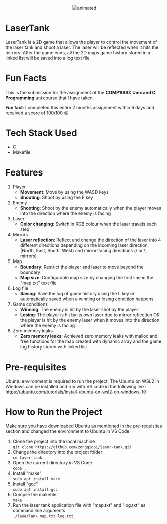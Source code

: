 <p align="center">
  <img src="https://github.com/zongqiooi/laser-tank/assets/95561298/e0d83e60-406d-49d5-a04b-10d4f088ca66" alt="animated" />
</p>

# LaserTank
LaserTank is a 2D game that allows the player to control the movement of the laser tank and shoot a laser. The laser will be reflected when it hits the mirrors. After the game ends, all the 2D maps game history stored in a linked list will be saved into a log text file. 

# Fun Facts 
This is the submission for the assignment of the <strong>COMP1000: Unix and C Programming</strong> uni course that I have taken.  

<strong>Fun fact</strong>: I completed this entire 2 months assignment within 6 days and received a score of 100/100 😗

# Tech Stack Used
- C
- Makefile 

# Features  
1) Player
    * **Movement**: Move by using the WASD keys 
    * **Shooting**: Shoot by using the F key 
2) Enemy
    * **Shooting**: Shoot by the enemy automatically when the player moves into the direction where the enemy is facing
3) Laser
    * **Color changing**: Switch in RGB colour when the laser travels each step
4) Mirrors
    * **Laser reflection**: Reflect and change the direction of the laser into 4 different directions depending on the incoming laser direction (North, East, South, West) and mirror-facing directions (/ or \ mirrors)
5) Map
    * **Boundary**: Restrict the player and laser to move beyond the boundary
    * **Map size**: Configurable map size by changing the first line in the "map.txt" text file
6) Log file
    * **Saving**: Save the log of game history using the L key or automatically saved when a winning or losing condition happens
7) Game conditions
    * **Winning**: The enemy is hit by the laser shot by the player
    * **Losing**: The player is hit by its own laser due to mirror reflection OR the player is hit by the enemy laser when it moves into the direction where the enemy is facing
8) Zero memory leaks
    * **Zero memory leaks**: Achieved zero memory leaks with malloc and free functions for the map created with dynamic array and the game log history stored with linked list
   
# Pre-requisites 
Ubuntu environment is required to run the project. The Ubuntu on WSL2 in Windows can be installed and run with VS code in the following link: https://ubuntu.com/tutorials/install-ubuntu-on-wsl2-on-windows-10

# How to Run the Project 
Make sure you have downloaded Ubuntu as mentioned in the pre-requisites section and changed the environment to Ubuntu in VS Code     

1. Clone the project into the local machine   
`git clone https://github.com/zongqiooi/laser-tank.git`
2. Change the directory into the project folder    
`cd laser-tank`
3. Open the current directory in VS Code       
`code .` 
4. Install "make"        
`sudo apt install make`
5. Install "gcc"         
`sudo apt install gcc`
6. Compile the makefile        
`make`
7. Run the laser tank application file with "map.txt" and "log.txt" as command line arguments         
`./laserTank map.txt log.txt`

